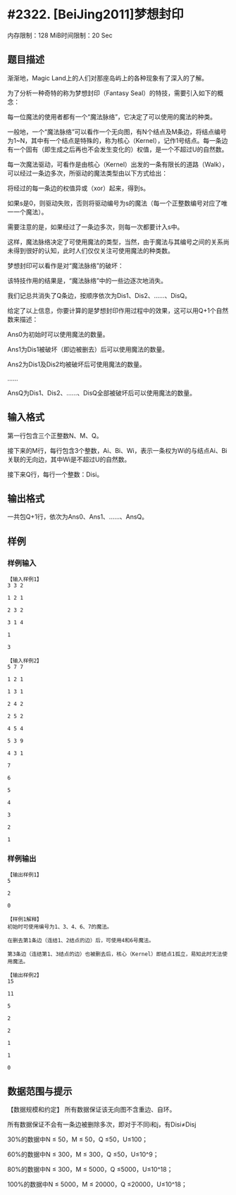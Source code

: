 # #2322. [BeiJing2011]梦想封印

内存限制：128 MiB时间限制：20 Sec

## 题目描述

渐渐地，Magic Land上的人们对那座岛屿上的各种现象有了深入的了解。

为了分析一种奇特的称为梦想封印（Fantasy Seal）的特技，需要引入如下的概念：

每一位魔法的使用者都有一个&ldquo;魔法脉络&rdquo;，它决定了可以使用的魔法的种类。

一般地，一个&ldquo;魔法脉络&rdquo;可以看作一个无向图，有N个结点及M条边，将结点编号为1~N，其中有一个结点是特殊的，称为核心（Kernel），记作1号结点。每一条边有一个固有（即生成之后再也不会发生变化的）权值，是一个不超过U的自然数。

每一次魔法驱动，可看作是由核心（Kernel）出发的一条有限长的道路（Walk），可以经过一条边多次，所驱动的魔法类型由以下方式给出：

将经过的每一条边的权值异或（xor）起来，得到s。

如果s是0，则驱动失败，否则将驱动编号为s的魔法（每一个正整数编号对应了唯一一个魔法）。

需要注意的是，如果经过了一条边多次，则每一次都要计入s中。

这样，魔法脉络决定了可使用魔法的类型，当然，由于魔法与其编号之间的关系尚未得到很好的认知，此时人们仅仅关注可使用魔法的种类数。

梦想封印可以看作是对&ldquo;魔法脉络&rdquo;的破坏：

该特技作用的结果是，&ldquo;魔法脉络&rdquo;中的一些边逐次地消失。

我们记总共消失了Q条边，按顺序依次为Dis1、Dis2、&hellip;&hellip;、DisQ。

给定了以上信息，你要计算的是梦想封印作用过程中的效果，这可以用Q+1个自然数来描述：

Ans0为初始时可以使用魔法的数量。

Ans1为Dis1被破坏（即边被删去）后可以使用魔法的数量。

Ans2为Dis1及Dis2均被破坏后可使用魔法的数量。

&hellip;&hellip;

AnsQ为Dis1、Dis2、&hellip;&hellip;、DisQ全部被破坏后可以使用魔法的数量。

## 输入格式

第一行包含三个正整数N、M、Q。

接下来的M行，每行包含3个整数，Ai、Bi、Wi，表示一条权为Wi的与结点Ai、Bi关联的无向边，其中Wi是不超过U的自然数。

接下来Q行，每行一个整数：Disi。

## 输出格式

一共包Q+1行，依次为Ans0、Ans1、&hellip;&hellip;、AnsQ。

## 样例

### 样例输入

    
    【输入样例1】
    3 3 2
    
    1 2 1
    
    2 3 2
    
    3 1 4
    
    1
    
    3
    
    【输入样例2】
    5 7 7
    
    1 2 1
    
    1 3 1
    
    2 4 2
    
    2 5 2
    
    4 5 4
    
    5 3 9
    
    4 3 1
    
    7
    
    6
    
    5
    
    4
    
    3
    
    2
    
    1
    
    
    

### 样例输出

    
    【输出样例1】
    5
    
    2
    
    0
    
    【样例1解释】
    初始时可使用编号为1、3、4、6、7的魔法。
    
    在删去第1条边（连结1、2结点的边）后，可使用4和6号魔法。
    
    第3条边（连结第1、3结点的边）也被删去后，核心（Kernel）即结点1孤立，易知此时无法使用魔法。
    
    【输出样例2】
    15
    
    11
    
    5
    
    2
    
    2
    
    1
    
    1
    
    0
    
    
    
    

## 数据范围与提示

【数据规模和约定】
所有数据保证该无向图不含重边、自环。

所有数据保证不会有一条边被删除多次，即对于不同i和j，有Disi&ne;Disj

30%的数据中N &le; 50，M &le; 50，Q &le;50，U&le;100；

60%的数据中N &le; 300，M &le; 300，Q &le;50，U&le;10^9；

80%的数据中N &le; 300，M &le; 5000，Q &le;5000，U&le;10^18；

100%的数据中N &le; 5000，M &le; 20000，Q &le;20000，U&le;10^18；
